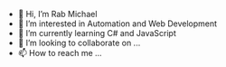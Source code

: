 - 👋 Hi, I’m Rab Michael
- 👀 I’m interested in Automation and Web Development
- 🌱 I’m currently learning C# and JavaScript
- 💞️ I’m looking to collaborate on ...
- 📫 How to reach me ...

<!---
zrambs/zrambs is a ✨ special ✨ repository because its `README.md` (this file) appears on your GitHub profile.
You can click the Preview link to take a look at your changes.
--->
